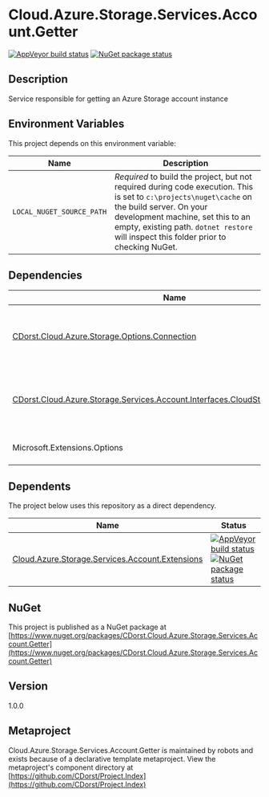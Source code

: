 # Cloud.Azure.Storage.Services.Account.Getter

[![AppVeyor build status](https://img.shields.io/appveyor/ci/cdorst/cloud-azure-storage-services-account-getter.svg?label=AppVeyor&style=for-the-badge)](https://ci.appveyor.com/project/cdorst/cloud-azure-storage-services-account-getter)
[![NuGet package status](https://img.shields.io/nuget/v/CDorst.Cloud.Azure.Storage.Services.Account.Getter.svg?label=NuGet&style=for-the-badge)](https://www.nuget.org/packages/CDorst.Cloud.Azure.Storage.Services.Account.Getter)

## Description

Service responsible for getting an Azure Storage account instance

## Environment Variables

This project depends on this environment variable:

Name | Description
---- | -----------
`LOCAL_NUGET_SOURCE_PATH` | *Required* to build the project, but not required during code execution. This is set to `c:\projects\nuget\cache` on the build server. On your development machine, set this to an empty, existing path. `dotnet restore` will inspect this folder prior to checking NuGet.

## Dependencies

Name | Status
---- | ------
[CDorst.Cloud.Azure.Storage.Options.Connection](https://github.com/CDorst/Cloud.Azure.Storage.Options.Connection) | [![AppVeyor build status](https://img.shields.io/appveyor/ci/cdorst/cloud-azure-storage-options-connection.svg?label=AppVeyor&style=flat-square)](https://ci.appveyor.com/project/cdorst/cloud-azure-storage-options-connection) [![NuGet package status](https://img.shields.io/nuget/v/CDorst.Cloud.Azure.Storage.Options.Connection.svg?label=NuGet&style=flat-square)](https://www.nuget.org/packages/CDorst.Cloud.Azure.Storage.Options.Connection)
[CDorst.Cloud.Azure.Storage.Services.Account.Interfaces.CloudStorageAccountGetter](https://github.com/CDorst/Cloud.Azure.Storage.Services.Account.Interfaces.CloudStorageAccountGetter) | [![AppVeyor build status](https://img.shields.io/appveyor/ci/cdorst/cloud-azure-storage-services-account-interfaces-cl.svg?label=AppVeyor&style=flat-square)](https://ci.appveyor.com/project/cdorst/cloud-azure-storage-services-account-interfaces-cl) [![NuGet package status](https://img.shields.io/nuget/v/CDorst.Cloud.Azure.Storage.Services.Account.Interfaces.CloudStorageAccountGetter.svg?label=NuGet&style=flat-square)](https://www.nuget.org/packages/CDorst.Cloud.Azure.Storage.Services.Account.Interfaces.CloudStorageAccountGetter)
Microsoft.Extensions.Options | [![NuGet package status](https://img.shields.io/nuget/v/Microsoft.Extensions.Options.svg?label=NuGet&style=flat-square)](https://www.nuget.org/packages/Microsoft.Extensions.Options)

## Dependents

The project below uses this repository as a direct dependency.

Name | Status
---- | ------
[Cloud.Azure.Storage.Services.Account.Extensions](https://github.com/CDorst/Cloud.Azure.Storage.Services.Account.Extensions) | [![AppVeyor build status](https://img.shields.io/appveyor/ci/cdorst/cloud-azure-storage-services-account-extensions.svg?label=AppVeyor&style=flat-square)](https://ci.appveyor.com/project/cdorst/cloud-azure-storage-services-account-extensions) [![NuGet package status](https://img.shields.io/nuget/v/CDorst.Cloud.Azure.Storage.Services.Account.Extensions.svg?label=NuGet&style=flat-square)](https://www.nuget.org/packages/CDorst.Cloud.Azure.Storage.Services.Account.Extensions)

## NuGet


This project is published as a NuGet package at [https://www.nuget.org/packages/CDorst.Cloud.Azure.Storage.Services.Account.Getter](https://www.nuget.org/packages/CDorst.Cloud.Azure.Storage.Services.Account.Getter)

## Version

1.0.0

## Metaproject

Cloud.Azure.Storage.Services.Account.Getter is maintained by robots and exists because of a declarative template metaproject. View the metaproject's component directory at [https://github.com/CDorst/Project.Index](https://github.com/CDorst/Project.Index)

